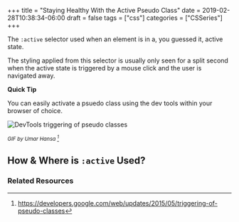 +++
title = "Staying Healthy With the Active Pseudo Class"
date = 2019-02-28T10:38:34-06:00
draft = false
tags = ["css"]
categories = ["CSSeries"]
+++

The `:active` selector used when an element is in a, you guessed it, active state.

The styling applied from this selector is usually only seen for a split second when the active state is triggered by a mouse click and the user is navigated away.

**Quick Tip**

You can easily activate a psuedo class using the dev tools within your browser of choice.

![DevTools triggering of pseudo classes](/posts/2019-02-staying-healthy-with-the-active-pseudo-class/pseudo-trigger.gif)

<small>_GIF by Umar Hansa [^1]_</small>

## How & Where is `:active` Used?

[^1]: https://developers.google.com/web/updates/2015/05/triggering-of-pseudo-classes

### Related Resources
